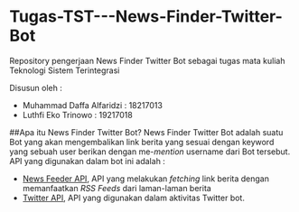 # Tugas-TST---News-Finder-Twitter-Bot
Repository pengerjaan News Finder Twitter Bot sebagai tugas mata kuliah Teknologi Sistem Terintegrasi

Disusun oleh :
* Muhammad Daffa Alfaridzi : 18217013
* Luthfi Eko Trinowo : 19217018

##Apa itu News Finder Twitter Bot?
News Finder Twitter Bot adalah suatu Bot yang akan mengembalikan link berita yang sesuai dengan keyword yang sebuah user berikan dengan me-*mention* username dari Bot tersebut. API yang digunakan dalam bot ini adalah :
* [News Feeder API](https://github.com/daffaadevvv/TekSisTer), API yang melakukan *fetching* link berita dengan memanfaatkan *RSS Feeds* dari laman-laman berita 
* [Twitter API](https://github.com/luthfiihakiim), API yang digunakan dalam aktivitas Twitter bot.
